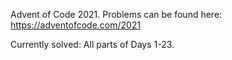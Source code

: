 Advent of Code 2021. Problems can be found here: https://adventofcode.com/2021

Currently solved:
All parts of Days 1-23.